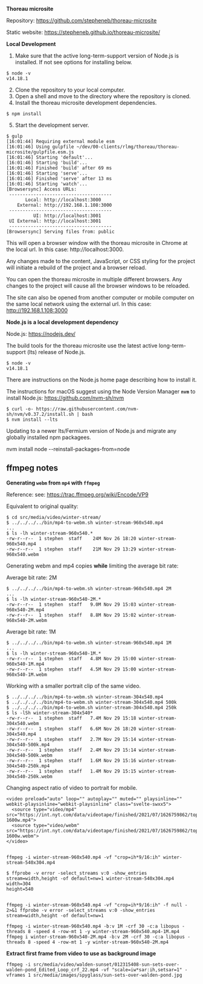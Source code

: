**Thoreau microsite**

Repository: https://github.com/stepheneb/thoreau-microsite

Static website: https://stepheneb.github.io/thoreau-microsite/

**Local Development**

1. Make sure that the active long-term-support version of Node.js is installed. If not see options for installing below.
```
$ node -v
v14.18.1
```
2. Clone the repository to your local computer.
3. Open a shell and move to the directory where the repository is cloned.
4. Install the thoreau microsite development dependencies.
```
$ npm install
```
5. Start the development server.
```
$ gulp
[16:01:44] Requiring external module esm
[16:01:46] Using gulpfile ~/dev/00-clients/rlmg/thoreau/thoreau-microsite/gulpfile.esm.js
[16:01:46] Starting 'default'...
[16:01:46] Starting 'build'...
[16:01:46] Finished 'build' after 69 ms
[16:01:46] Starting 'serve'...
[16:01:46] Finished 'serve' after 13 ms
[16:01:46] Starting 'watch'...
[Browsersync] Access URLs:
 --------------------------------------
       Local: http://localhost:3000
    External: http://192.168.1.108:3000
 --------------------------------------
          UI: http://localhost:3001
 UI External: http://localhost:3001
 --------------------------------------
[Browsersync] Serving files from: public
```

This will open a browser window with the thoreau microsite in Chrome at the local url. In this case: http://localhost:3000.

Any changes made to the content, JavaScript, or CSS styling for the project will initiate a rebuild of the project and a browser reload.

You can open the thoreau microsite in multiple different browsers. Any changes to the project will cause all the browser windows to be reloaded.

The site can also be opened from another computer or mobile computer on the same local network using the external url. In this case: http://192.168.1.108:3000


**Node.js is a local development dependency**

Node.js: https://nodejs.dev/

The build tools for the thoreau microsite use the latest active long-term-support (lts) release of Node.js.

```
$ node -v
v14.18.1
```

There are instructions on the Node.js home page describing how to install it.

The instructions for macOS suggest using the Node Version Manager **`nvm`** to install Node.js: https://github.com/nvm-sh/nvm

```
$ curl -o- https://raw.githubusercontent.com/nvm-sh/nvm/v0.37.2/install.sh | bash
$ nvm install --lts
```
Updating to a newer lts/Fermium version of Node.js and migrate any globally installed npm packagees.

nvm install node --reinstall-packages-from=node



## ffmpeg notes


**Generating `webm` from `mp4` with `ffmpeg`**

Reference: see: https://trac.ffmpeg.org/wiki/Encode/VP9

Equivalent to original quality:
```
$ cd src/media/video/winter-stream/
$ ../../../../bin/mp4-to-webm.sh winter-stream-960x540.mp4
...
$ ls -lh winter-stream-960x540.*
-rw-r--r--  1 stephen  staff    24M Nov 26 18:20 winter-stream-960x540.mp4
-rw-r--r--  1 stephen  staff    21M Nov 29 13:29 winter-stream-960x540.webm
```

Generating webm and mp4 copies **while** limiting the average bit rate:

Average bit rate: 2M
```
$ ../../../../bin/mp4-to-webm.sh winter-stream-960x540.mp4 2M
...
$ ls -lh winter-stream-960x540-2M.*
-rw-r--r--  1 stephen  staff   9.0M Nov 29 15:03 winter-stream-960x540-2M.mp4
-rw-r--r--  1 stephen  staff   8.8M Nov 29 15:02 winter-stream-960x540-2M.webm
```

Average bit rate: 1M
```
$ ../../../../bin/mp4-to-webm.sh winter-stream-960x540.mp4 1M
...
$ ls -lh winter-stream-960x540-1M.*
-rw-r--r--  1 stephen  staff   4.8M Nov 29 15:00 winter-stream-960x540-1M.mp4
-rw-r--r--  1 stephen  staff   4.5M Nov 29 15:00 winter-stream-960x540-1M.webm
```
Working with a smaller portrait clip of the same video.

```
$ ../../../../bin/mp4-to-webm.sh winter-stream-304x540.mp4
$ ../../../../bin/mp4-to-webm.sh winter-stream-304x540.mp4 500k
$ ../../../../bin/mp4-to-webm.sh winter-stream-304x540.mp4 250k
$ ls -lSh winter-stream-304x540*
-rw-r--r--  1 stephen  staff   7.4M Nov 29 15:18 winter-stream-304x540.webm
-rw-r--r--  1 stephen  staff   6.6M Nov 26 18:20 winter-stream-304x540.mp4
-rw-r--r--  1 stephen  staff   2.7M Nov 29 15:14 winter-stream-304x540-500k.mp4
-rw-r--r--  1 stephen  staff   2.4M Nov 29 15:14 winter-stream-304x540-500k.webm
-rw-r--r--  1 stephen  staff   1.6M Nov 29 15:16 winter-stream-304x540-250k.mp4
-rw-r--r--  1 stephen  staff   1.4M Nov 29 15:15 winter-stream-304x540-250k.webm
```

Changing aspect ratio of video to portrait for mobile.

```
<video preload="auto" loop="" autoplay="" muted="" playsinline="" webkit-playsinline="webkit-playsinline" class="svelte-swxx5">
  <source type="video/mp4" src="https://int.nyt.com/data/videotape/finished/2021/07/1626759862/top8_final_1600_v3-1600w.mp4">
  <source type="video/webm" src="https://int.nyt.com/data/videotape/finished/2021/07/1626759862/top8_final_1600_v3-1600w.webm">
</video>


ffmpeg -i winter-stream-960x540.mp4 -vf "crop=ih*9/16:ih" winter-stream-540x304.mp4

$ ffprobe -v error -select_streams v:0 -show_entries stream=width,height -of default=nw=1 winter-stream-540x304.mp4
width=304
height=540


ffmpeg -i winter-stream-960x540.mp4 -vf "crop=ih*9/16:ih" -f null - 2>&1 ffprobe -v error -select_streams v:0 -show_entries stream=width,height -of default=nw=1

ffmpeg -i winter-stream-960x540.mp4 -b:v 1M -crf 30 -c:a libopus -threads 8 -speed 4 -row-mt 1 -y winter-stream-960x540.mp4-1M.mp4
ffmpeg i winter-stream-960x540-2M.mp4 -b:v 2M -crf 30 -c:a libopus -threads 8 -speed 4 -row-mt 1 -y winter-stream-960x540-2M.mp4
```

**Extract first frame from video to use as background image**

```
ffmpeg -i src/media/video/walden-sunset/012315408-sun-sets-over-walden-pond_Edited_Loop_crf_22.mp4 -vf "scale=iw*sar:ih,setsar=1" -vframes 1 src/media/images/spyglass/sun-sets-over-walden-pond.jpg
```

